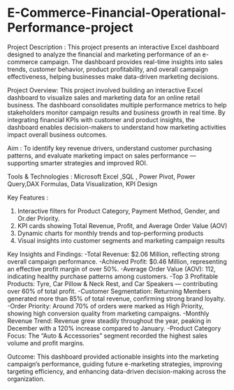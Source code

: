 # E-Commerce-Financial-Operational-Performance-project


Project Description :
This project presents an interactive Excel dashboard designed to analyze the financial and marketing performance of an e-commerce campaign. The dashboard provides real-time insights into sales trends, customer behavior, product profitability, and overall campaign effectiveness, helping businesses make data-driven marketing decisions.

Project Overview:
This project involved building an interactive Excel dashboard to visualize sales and marketing data for an online retail business. The dashboard consolidates multiple performance metrics to help stakeholders monitor campaign results and business growth in real time. By integrating financial KPIs with customer and product insights, the dashboard enables decision-makers to understand how marketing activities impact overall business outcomes.

Aim :
To identify key revenue drivers, understand customer purchasing patterns, and evaluate marketing impact on sales performance — supporting smarter strategies and improved ROI.

Tools & Technologies :
Microsoft Excel ,SQL , Power Pivot, Power Query,DAX Formulas, Data Visualization, KPI Design

Key Features :
1) Interactive filters for Product Category, Payment Method, Gender, and Or.der Priority.
2) KPI cards showing Total Revenue, Profit, and Average Order Value (AOV)
3) Dynamic charts for monthly trends and top-performing products
4) Visual insights into customer segments and marketing campaign results


Key Insights and Findings:
-Total Revenue: $2.06 Million, reflecting strong overall campaign performance.
-Achieved Profit: $0.46 Million, representing an effective profit margin of over 50%.
-Average Order Value (AOV): 112, indicating healthy purchase patterns among customers.
-Top 3 Profitable Products: Tyre, Car Pillow & Neck Rest, and Car Speakers — contributing over 60% of total profit.
-Customer Segmentation: Returning Members generated more than 85% of total revenue, confirming strong brand loyalty.
-Order Priority: Around 70% of orders were marked as High Priority, showing high conversion quality from marketing campaigns.
-Monthly Revenue Trend: Revenue grew steadily throughout the year, peaking in December with a 120% increase compared to January.
-Product Category Focus: The “Auto & Accessories” segment recorded the highest sales volume and profit margins.



Outcome:
This dashboard provided actionable insights into the marketing campaign’s performance, guiding future e-marketing strategies, improving targeting efficiency, and enhancing data-driven decision-making across the organization.

